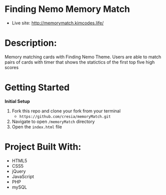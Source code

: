 # Finding Nemo Memory Match
 - Live site: http://memorymatch.kimcodes.life/

 
# Description:
Memory matching cards with Finding Nemo Theme. Users are able to match pairs of cards with timer that shows the statictics of the first top five high scores


# Getting Started

**Initial Setup**
1. Fork this repo and clone your fork from your terminal
    - `https://github.com/cresia/memoryMatch.git`
2. Navigate to open `/memoryMatch` directory
3. Open the `index.html` file

# Project Built With:
  - HTML5
  - CSS5
  - jQuery
  - JavaScript
  - PHP
  - mySQL
  




